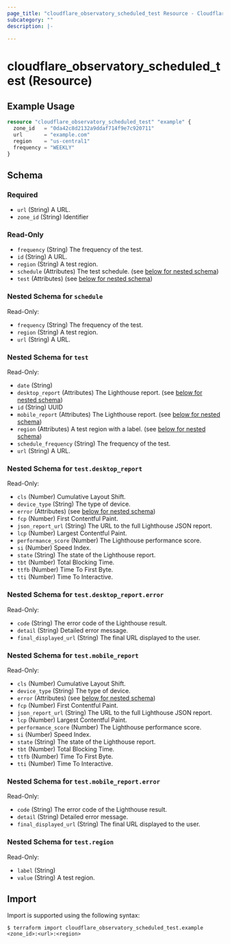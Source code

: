 ```yaml
---
page_title: "cloudflare_observatory_scheduled_test Resource - Cloudflare"
subcategory: ""
description: |-
  
---
```


# cloudflare_observatory_scheduled_test (Resource)



## Example Usage

```terraform
resource "cloudflare_observatory_scheduled_test" "example" {
  zone_id   = "0da42c8d2132a9ddaf714f9e7c920711"
  url       = "example.com"
  region    = "us-central1"
  frequency = "WEEKLY"
}
```
<!-- schema generated by tfplugindocs -->
## Schema

### Required

- `url` (String) A URL.
- `zone_id` (String) Identifier

### Read-Only

- `frequency` (String) The frequency of the test.
- `id` (String) A URL.
- `region` (String) A test region.
- `schedule` (Attributes) The test schedule. (see [below for nested schema](#nestedatt--schedule))
- `test` (Attributes) (see [below for nested schema](#nestedatt--test))

<a id="nestedatt--schedule"></a>
### Nested Schema for `schedule`

Read-Only:

- `frequency` (String) The frequency of the test.
- `region` (String) A test region.
- `url` (String) A URL.


<a id="nestedatt--test"></a>
### Nested Schema for `test`

Read-Only:

- `date` (String)
- `desktop_report` (Attributes) The Lighthouse report. (see [below for nested schema](#nestedatt--test--desktop_report))
- `id` (String) UUID
- `mobile_report` (Attributes) The Lighthouse report. (see [below for nested schema](#nestedatt--test--mobile_report))
- `region` (Attributes) A test region with a label. (see [below for nested schema](#nestedatt--test--region))
- `schedule_frequency` (String) The frequency of the test.
- `url` (String) A URL.

<a id="nestedatt--test--desktop_report"></a>
### Nested Schema for `test.desktop_report`

Read-Only:

- `cls` (Number) Cumulative Layout Shift.
- `device_type` (String) The type of device.
- `error` (Attributes) (see [below for nested schema](#nestedatt--test--desktop_report--error))
- `fcp` (Number) First Contentful Paint.
- `json_report_url` (String) The URL to the full Lighthouse JSON report.
- `lcp` (Number) Largest Contentful Paint.
- `performance_score` (Number) The Lighthouse performance score.
- `si` (Number) Speed Index.
- `state` (String) The state of the Lighthouse report.
- `tbt` (Number) Total Blocking Time.
- `ttfb` (Number) Time To First Byte.
- `tti` (Number) Time To Interactive.

<a id="nestedatt--test--desktop_report--error"></a>
### Nested Schema for `test.desktop_report.error`

Read-Only:

- `code` (String) The error code of the Lighthouse result.
- `detail` (String) Detailed error message.
- `final_displayed_url` (String) The final URL displayed to the user.



<a id="nestedatt--test--mobile_report"></a>
### Nested Schema for `test.mobile_report`

Read-Only:

- `cls` (Number) Cumulative Layout Shift.
- `device_type` (String) The type of device.
- `error` (Attributes) (see [below for nested schema](#nestedatt--test--mobile_report--error))
- `fcp` (Number) First Contentful Paint.
- `json_report_url` (String) The URL to the full Lighthouse JSON report.
- `lcp` (Number) Largest Contentful Paint.
- `performance_score` (Number) The Lighthouse performance score.
- `si` (Number) Speed Index.
- `state` (String) The state of the Lighthouse report.
- `tbt` (Number) Total Blocking Time.
- `ttfb` (Number) Time To First Byte.
- `tti` (Number) Time To Interactive.

<a id="nestedatt--test--mobile_report--error"></a>
### Nested Schema for `test.mobile_report.error`

Read-Only:

- `code` (String) The error code of the Lighthouse result.
- `detail` (String) Detailed error message.
- `final_displayed_url` (String) The final URL displayed to the user.



<a id="nestedatt--test--region"></a>
### Nested Schema for `test.region`

Read-Only:

- `label` (String)
- `value` (String) A test region.

## Import

Import is supported using the following syntax:

```shell
$ terraform import cloudflare_observatory_scheduled_test.example <zone_id>:<url>:<region>
```
